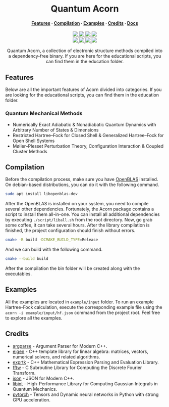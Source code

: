 <h1 align="center">Quantum Acorn</h1>

<h4 align="center">
  <a href="https://github.com/tjira/acorn#features">Features</a>
  ·
  <a href="https://github.com/tjira/acorn#compilation">Compilation</a>
  ·
  <a href="https://github.com/tjira/acorn#examples">Examples</a>
  ·
  <a href="https://github.com/tjira/acorn#credits">Credits</a>
  ·
  <a href="https://tjira.github.io/acorn/">Docs</a>
</h4>

<p align="center">
    <a href="https://github.com/tjira/acorn/pulse">
        <img src="https://img.shields.io/github/last-commit/tjira/acorn?style=for-the-badge"/>
    </a>
    <a href="https://github.com/tjira/acorn/blob/master/LICENSE.md">
        <img src="https://img.shields.io/github/license/tjira/acorn?style=for-the-badge"/>
    </a>
    <a href="https://github.com/tjira/acorn/actions/workflows/test.yml">
        <img src="https://img.shields.io/github/actions/workflow/status/tjira/acorn/test.yml?style=for-the-badge&label=test"/>
    </a>
    <a href="https://app.codecov.io/gh/tjira/acorn">
        <img src="https://img.shields.io/codecov/c/github/tjira/acorn?style=for-the-badge"/>
    </a>
    <br>
    <a href="https://github.com/tjira/acorn/stargazers">
        <img src="https://img.shields.io/github/stars/tjira/acorn?style=for-the-badge"/>
    </a>
    <a href="https://github.com/tjira/acorn">
        <img src="https://img.shields.io/github/languages/code-size/tjira/acorn?style=for-the-badge"/>
    </a>
    <a href="https://github.com/tjira/acorn/releases/latest">
        <img src="https://img.shields.io/github/v/release/tjira/acorn?display_name=tag&style=for-the-badge"/>
    </a>
    <a href="https://github.com/tjira/acorn/releases/latest">
        <img src="https://img.shields.io/github/downloads/tjira/acorn/total?style=for-the-badge"/>
    </a>
</p>

<p align="center">
Quantum Acorn, a collection of electronic structure methods compiled into a dependency-free binary. If you are here for the educational scripts, you can find them in the education folder.
</p>

## Features

Below are all the important features of Acorn divided into categories. If you are looking for the educational scripts, you can find them in the education folder.

### Quantum Mechanical Methods

* Numerically Exact Adiabatic & Nonadiabatic Quantum Dynamics with Arbitrary Number of States & Dimensions
* Restricted Hartree–Fock for Closed Shell & Generalized Hartree–Fock for Open Shell Systems
* Møller–Plesset Perturbation Theory, Configuration Interaction & Coupled Cluster Methods

## Compilation

Before the compilation process, make sure you have [OpenBLAS](https://github.com/OpenMathLib/OpenBLAS) installed. On debian-based distributions, you can do it with the following command.

```bash
sudo apt install libopenblas-dev
```

After the OpenBLAS is installed on your system, you need to compile several other dependencies. Fortunately, the Acorn package contains a script to install them all-in-one. You can install all additional dependencies by executing `./script/liball.sh` from the root directory. Now, go grab some coffee, it can take several hours. After the library compilation is finished, the project configuration should finish without errors.

```bash
cmake -B build -DCMAKE_BUILD_TYPE=Release
```

And we can build with the following command.

```bash
cmake --build build
```

After the compilation the bin folder will be created along with the executables.

## Examples

All the examples are located in `example/input` folder. To run an example Hartree-Fock calculation, execute the corresponding example file using the `acorn -i example/input/hf.json` command from the project root. Feel free to explore all the examples.

## Credits

* [argparse](https://github.com/p-ranav/argparse) - Argument Parser for Modern C++.
* [eigen](https://gitlab.com/libeigen/eigen) - C++ template library for linear algebra: matrices, vectors, numerical solvers, and related algorithms.
* [exprtk](https://github.com/ArashPartow/exprtk) - C++ Mathematical Expression Parsing and Evaluation Library.
* [fftw](https://www.fftw.org) - C Subroutine Library for Computing the Discrete Fourier Transform.
* [json](https://github.com/nlohmann/json) - JSON for Modern C++.
* [libint](https://github.com/evaleev/libint) - High-Performance Library for Computing Gaussian Integrals in Quantum Mechanics.
* [pytorch](https://github.com/pytorch/pytorch) - Tensors and Dynamic neural networks in Python with strong GPU acceleration.
